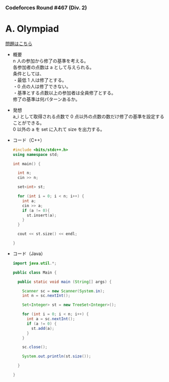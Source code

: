 ### Codeforces Round #467 (Div. 2)

# A. Olympiad

  [問題はこちら](https://codeforces.com/problemset/problem/937/A)
  
- 概要<br>
  n 人の参加から修了の基準を考える。<br>
  各参加者の点数は a として与えられる。<br>
  条件としては、<br>
  ・最低 1 人は修了とする。<br> 
  ・0 点の人は修了できない。<br>
  ・基準とする点数以上の参加者は全員修了とする。<br>
  修了の基準は何パターンあるか。
  
- 発想<br>
  a_i として取得される点数で 0 点以外の点数の数だけ修了の基準を設定することができる。<br>
  0 以外の a を set に入れて size を出力する。<br>
  
  
- コード（C++）

  ```cpp
  #include <bits/stdc++.h>
  using namespace std;

  int main() {

    int n;
    cin >> n;

    set<int> st;

    for (int i = 0; i < n; i++) {
      int a;
      cin >> a;
      if (a != 0){
        st.insert(a);
      }
    }

    cout << st.size() << endl;

  }
  ```
  
- コード（Java）

  ```java
  import java.util.*;

  public class Main {

    public static void main (String[] args) {

      Scanner sc = new Scanner(System.in);
      int n = sc.nextInt();

      Set<Integer> st = new TreeSet<Integer>();

      for (int i = 0; i < n; i++) {
        int a = sc.nextInt();
        if (a != 0) {
          st.add(a);
        }
      }

      sc.close();

      System.out.println(st.size());

    }

  }
  ```
    